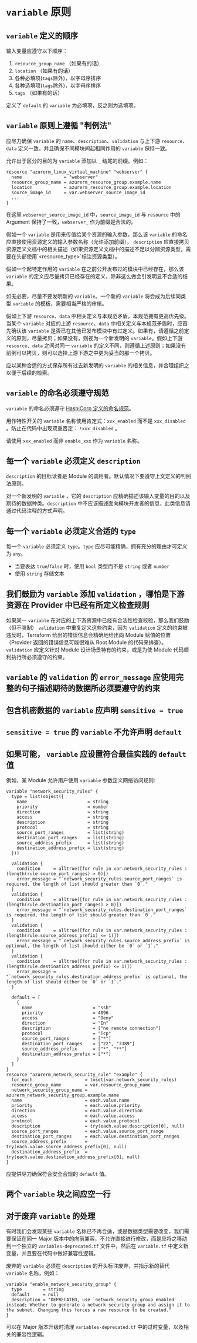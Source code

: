 # `variable` 原则

## `variable` 定义的顺序

输入变量应遵守以下顺序：

1. `resource_group_name` （如果有的话）
2. `location` （如果有的话）
3. 各种必填项(`tags`除外)，以字母序排序
4. 各种选填项(`tags`除外)，以字母序排序
5. `tags` （如果有的话）

定义了 `default` 的 `variable` 为必填项，反之则为选填项。

## `variable` 原则上遵循 "判例法"

应尽力确保 `variable` 的 `name`、`description`、`validation` 与上下游 `resource`、`data` 定义一致，并且确保不同模块间起相同作用的 `variable` 保持一致。

允许出于区分的目的为 `variable` 添加以 `_` 结尾的前缀。例如：

```hcl
resource "azurerm_linux_virtual_machine" "webserver" {
  name                = "webserver"
  resource_group_name = azurerm_resource_group.example.name
  location            = azurerm_resource_group.example.location
  source_image_id     = var.webserver_source_image_id
  ...
}
```

在这里 `webserver_source_image_id` 中，`source_image_id` 与 `resource` 中的 Argument 保持了一致，`webserver_` 作为前缀是合法的。

假如一个 `variable` 是用来传值给某个资源的输入参数，那么该 `variable` 的命名应直接使用资源定义的输入参数名称（允许添加前缀）， `description` 应直接拷贝资源定义文档中的相关描述（如果资源定义文档中的描述不足以分辨资源类型，需要在头部使用\`<resource_type>\`标注资源类型）。

假如一个起特定作用的 `variable` 在之前公开发布过的模块中已经存在，那么该 `variable` 的定义应尽量拷贝已经存在的定义，除非这么做会引发明显不合适的结果。

如无必要，尽量不要发明新的 `variable`。一个新的 `variable` 将会成为后续同类型 `variable` 的模板，需要相当严格的审核。

假如上下游 `resource`、`data` 中相关定义与本规范矛盾，本规范拥有更高优先级。当某个 `variable` 对应的上游 `resource`、`data` 中相关定义与本规范矛盾时，应首先确认该 `variable` 是否已在其他已发布模块中有过定义。如果有，请遵循之前定义的原则，尽量拷贝；如果没有，则视为一个新发明的 `variable`。假如上下游 `resource`、`data` 之间对同一 `variable` 的定义不同，则遵循上述原则；如果没有前例可以拷贝，则可以选择上游下游之中更为妥当的那一个拷贝。

应以某种合适的方式保存所有过去新发明的 `variable` 的相关信息，并合理组织之以便于后续的检索。

## `variable` 的命名必须遵守规范

`variable` 的命名必须遵守 [HashiCorp 定义的命名规范](https://www.terraform.io/docs/extend/best-practices/naming.html)。

用作特性开关的 `variable` 名称使用肯定式：`xxx_enabled` 而不是 `xxx_disabled` 。防止在代码中出现双重否定： `!xxx_disabled` 。

请使用 `xxx_enabled` 而非 `enable_xxx` 作为 `variable` 名称。

## 每一个 `variable` 必须定义 `description`

`description` 的目标读者是 Module 的调用者。默认情况下要遵守上文定义的判例法原则。

对一个新发明的 `variable` ，它的 `description` 应精确描述该输入变量的目的以及期待的数据种类。`description` 中不应该描述面向模块开发者的信息，此类信息请通过代码注释的方式声明。

## 每一个 `variable` 必须定义合适的 `type`

每一个 `variable` 必须定义 `type`。`type` 应尽可能精确，拥有充分的理由才可定义为 `any`。

* 当要表达 `true`/`false` 时，使用 `bool` 类型而不是 `string` 或者 `number`
* 使用 `string` 存储文本

## 我们鼓励为 `variable` 添加 `validation` ，哪怕是下游资源在 Provider 中已经有所定义检查规则

如果某一 `variable` 在对应的上下游资源中已经有合法性检查校验，那么我们鼓励（但不强制） `validation` 中重复定义这些约束，因为 `validation` 定义的约束被违反时，Terraform 给出的错误信息会精确地给出向 Module 赋值的位置（Provider 返回的错误信息可能很难从 Root Module 的代码来排查）。`validation` 应定义针对 Module 设计场景特有的约束，或是为使 Module 代码顺利执行所必须遵守的约束。

## `variable` 的 `validation` 的 `error_message` 应使用完整的句子描述期待的数据所必须要遵守的约束

## 包含机密数据的 `variable` 应声明 `sensitive = true`

## `sensitive = true` 的 `variable` 不允许声明 `default`

## 如果可能， `variable` 应设置符合最佳实践的 `default` 值

例如，某 Module 允许用户使用 `variable` 参数定义网络访问规则:

```hcl
variable "network_security_rules" {
  type = list(object({
    name                       = string
    priority                   = number
    direction                  = string
    access                     = string
    description                = string
    protocol                   = string
    source_port_ranges         = list(string)
    destination_port_ranges    = list(string)
    source_address_prefix      = list(string)
    destination_address_prefix = list(string)
  }))

  validation {
    condition     = alltrue([for rule in var.network_security_rules : (length(rule.source_port_ranges) > 0)])
    error_message = "`network_security_rules.source_port_ranges` is required, the length of list should greater than `0`."
  }
  validation {
    condition     = alltrue([for rule in var.network_security_rules : (length(rule.destination_port_ranges) > 0)])
    error_message = "`network_security_rules.destination_port_ranges` is required, the length of list should greater than `0`."
  }
  validation {
    condition     = alltrue([for rule in var.network_security_rules : (length(rule.source_address_prefix) <= 1)])
    error_message = "`network_security_rules.source_address_prefix` is optional, the length of list should either be `0` or `1`."
  }
  validation {
    condition     = alltrue([for rule in var.network_security_rules : (length(rule.destination_address_prefix) <= 1)])
    error_message = "`network_security_rules.destination_address_prefix` is optional, the length of list should either be `0` or `1`."
  }

  default = [
    {
      name                       = "ssh"
      priority                   = 4096
      access                     = "Deny"
      direction                  = "In"
      description                = ["no remote connection"]
      protocol                   = "Tcp"
      source_port_ranges         = ["*"]
      destination_port_ranges    = ["22", "3389"]
      source_address_prefix      = ["*", "**"]
      destination_address_prefix = ["*"]
    }
  ]
}
resource "azurerm_network_security_rule" "example" {
  for_each                    = toset(var.network_security_rules)
  resource_group_name         = var.resource_group_name
  network_security_group_name = azurerm_network_security_group.example.name
  name                        = each.value.name
  priority                    = each.value.priority
  direction                   = each.value.direction
  access                      = each.value.access
  protocol                    = each.value.protocol
  description                 = try(each.value.description[0], null)
  source_port_ranges          = each.value.source_port_range
  destination_port_ranges     = each.value.destination_port_ranges
  source_address_prefix       = try(each.value.source_address_prefix[0], null)
  destination_address_prefix  = try(each.value.destination_address_prefix[0], null)
}
```

应提供尽力确保符合安全合规的 `default` 值。

## 两个 `variable` 块之间应空一行

## 对于废弃 `variable` 的处理

有时我们会发现某些 `variable` 名称已不再合适，或是数据类型需要改变，我们需要保证在同一 Major 版本中的向前兼容，不允许直接进行修改，而是应将之移动到一个独立的 `variables-deprecated.tf` 文件中，然后在 `variable.tf` 中定义新变量，并且要在代码中做好兼容性逻辑。

废弃的 `variable` 必须在 `description` 的开头标注废弃，并指示新的替代 `variable` 名称，例如：

```hcl
variable "enable_network_security_group" {
  type        = string
  default     = null
  description = "DEPRECATED, use `network_security_group_enabled` instead; Whether to generate a network security group and assign it to the subnet. Changing this forces a new resource to be created."
}
```

可以在 Major 版本升级时清理 `variables-deprecated.tf` 中的过时变量，以及相关的兼容性逻辑。